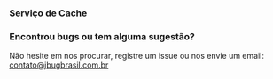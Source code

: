 ### Serviço de Cache


### Encontrou bugs ou tem alguma sugestão?
Não hesite em nos procurar, registre um issue ou nos envie um email: contato@jbugbrasil.com.br